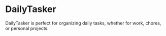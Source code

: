 # DailyTasker
DailyTasker is perfect for organizing daily tasks, whether for work, chores, or personal projects.
